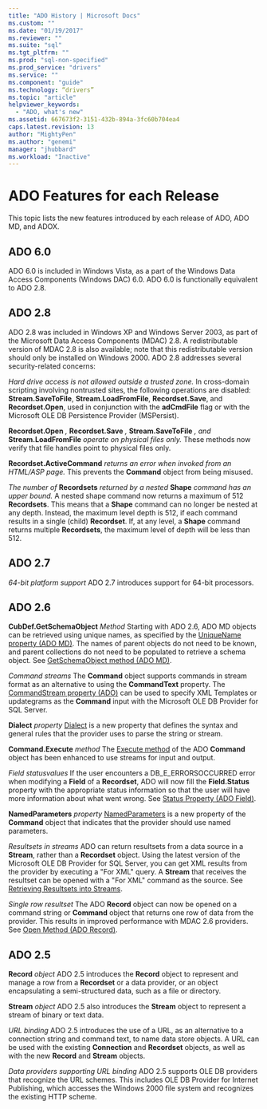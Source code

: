 ```yaml
---
title: "ADO History | Microsoft Docs"
ms.custom: ""
ms.date: "01/19/2017"
ms.reviewer: ""
ms.suite: "sql"
ms.tgt_pltfrm: ""
ms.prod: "sql-non-specified"
ms.prod_service: "drivers"
ms.service: ""
ms.component: "guide"
ms.technology: “drivers”
ms.topic: "article"
helpviewer_keywords:
  - "ADO, what's new"
ms.assetid: 667673f2-3151-432b-894a-3fc60b704ea4
caps.latest.revision: 13
author: "MightyPen"
ms.author: "genemi"
manager: "jhubbard"
ms.workload: "Inactive"
---
```

# ADO Features for each Release
This topic lists the new features introduced by each release of ADO, ADO MD, and ADOX.

## ADO 6.0
 ADO 6.0 is included in Windows Vista, as a part of the Windows Data Access Components (Windows DAC) 6.0. ADO 6.0 is functionally equivalent to ADO 2.8.

## ADO 2.8
 ADO 2.8 was included in Windows XP and Windows Server 2003, as part of the Microsoft Data Access Components (MDAC) 2.8. A redistributable version of MDAC 2.8 is also available; note that this redistributable version should only be installed on Windows 2000. ADO 2.8 addresses several security-related concerns:

 *Hard drive access is not allowed outside a trusted zone.*
 In cross-domain scripting involving nontrusted sites, the following operations are disabled: **Stream.SaveToFile**, **Stream.LoadFromFile**, **Recordset.Save**, and **Recordset.Open**, used in conjunction with the **adCmdFile** flag or with the Microsoft OLE DB Persistence Provider (MSPersist).

 **Recordset.Open** *,*  **Recordset.Save** *,*  **Stream.SaveToFile** *, and*  **Stream.LoadFromFile**  *operate on physical files only.*
 These methods now verify that file handles point to physical files only.

 **Recordset.ActiveCommand**  *returns an error when invoked from an HTML/ASP page.*
 This prevents the **Command** object from being misused.

 *The number of*  **Recordsets**  *returned by a nested*  **Shape**  *command has an upper bound.*
 A nested shape command now returns a maximum of 512 **Recordsets**. This means that a **Shape** command can no longer be nested at any depth. Instead, the maximum level depth is 512, if each command results in a single (child) **Recordset**. If, at any level, a **Shape** command returns multiple **Recordsets**, the maximum level of depth will be less than 512.

## ADO 2.7
 *64-bit platform support*
 ADO 2.7 introduces support for 64-bit processors.

## ADO 2.6
 **CubDef.GetSchemaObject**  *Method*
 Starting with ADO 2.6, ADO MD objects can be retrieved using unique names, as specified by the [UniqueName property (ADO MD)](../../ado/reference/ado-md-api/uniquename-property-ado-md.md). The names of parent objects do not need to be known, and parent collections do not need to be populated to retrieve a schema object. See [GetSchemaObject method (ADO MD)](../../ado/reference/ado-md-api/getschemaobject-method-ado-md.md).

 *Command streams*
 The **Command** object supports commands in stream format as an alternative to using the **CommandText** property. The [CommandStream property (ADO)](../../ado/reference/ado-api/commandstream-property-ado.md) can be used to specify XML Templates or updategrams as the **Command** input with the Microsoft OLE DB Provider for SQL Server.

 **Dialect**  *property*
 [Dialect](../../ado/reference/ado-api/dialect-property.md) is a new property that defines the syntax and general rules that the provider uses to parse the string or stream.

 **Command.Execute**  *method*
 The [Execute method](../../ado/reference/ado-api/execute-method-ado-command.md) of the ADO **Command** object has been enhanced to use streams for input and output.

 *Field statusvalues*
 If the user encounters a DB_E_ERRORSOCCURRED error when modifying a **Field** of a **Recordset**, ADO will now fill the **Field.Status** property with the appropriate status information so that the user will have more information about what went wrong. See [Status Property (ADO Field)](../../ado/reference/ado-api/status-property-ado-field.md).

 **NamedParameters**  *property*
 [NamedParameters](../../ado/reference/ado-api/namedparameters-property-ado.md) is a new property of the **Command** object that indicates that the provider should use named parameters.

 *Resultsets in streams*
 ADO can return resultsets from a data source in a **Stream**, rather than a **Recordset** object. Using the latest version of the Microsoft OLE DB Provider for SQL Server, you can get XML results from the provider by executing a "For XML" query. A **Stream** that receives the resultset can be opened with a "For XML" command as the source. See [Retrieving Resultsets into Streams](../../ado/guide/data/retrieving-resultsets-into-streams.md).

 *Single row resultset*
 The ADO **Record** object can now be opened on a command string or **Command** object that returns one row of data from the provider. This results in improved performance with MDAC 2.6 providers. See [Open Method (ADO Record)](../../ado/reference/ado-api/open-method-ado-record.md).

## ADO 2.5
 **Record** *object*
 ADO 2.5 introduces the **Record** object to represent and manage a row from a **Recordset** or a data provider, or an object encapsulating a semi-structured data, such as a file or directory.

 **Stream** *object*
 ADO 2.5 also introduces the **Stream** object to represent a stream of binary or text data.

 *URL binding*
 ADO 2.5 introduces the use of a URL, as an alternative to a connection string and command text, to name data store objects. A URL can be used with the existing **Connection** and **Recordset** objects, as well as with the new **Record** and **Stream** objects.

 *Data providers supporting URL binding*
 ADO 2.5 supports OLE DB providers that recognize the URL schemes. This includes OLE DB Provider for Internet Publishing, which accesses the Windows 2000 file system and recognizes the existing HTTP scheme.
